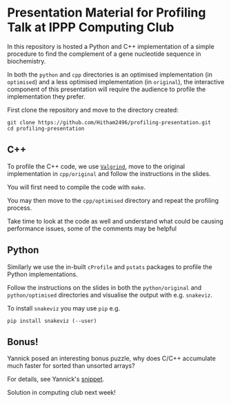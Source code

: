 # Presentation Material for Profiling Talk at IPPP Computing Club

In this repository is hosted a Python and C++ implementation of a simple procedure to find the complement of a gene nucleotide sequence in biochemistry.

In both the `python` and `cpp` directories is an optimised implementation (in `optimised`) and a less optimised implementation (in `original`), the interactive component of this presentation will require the audience to profile the implementation they prefer.

First clone the repository and move to the directory created:

```
git clone https://github.com/Hitham2496/profiling-presentation.git
cd profiling-presentation
```

## C++

To profile the C++ code, we use [`Valgrind`](https://valgrind.org/), move to the original implementation in `cpp/original` and follow the instructions in the slides.

You will first need to compile the code with ``make``.

You may then move to the `cpp/optimised` directory and repeat the profiling process.

Take time to look at the code as well and understand what could be causing performance issues, some of the comments may be helpful

## Python

Similarly we use the in-built `cProfile` and `pstats` packages to profile the Python implementations.

Follow the instructions on the slides in both the `python/original` and `python/optimised` directories and visualise the output with e.g. `snakeviz`.

To install `snakeviz` you may use `pip` e.g.

```
pip install snakeviz (--user)
```

## Bonus!

Yannick posed an interesting bonus puzzle, why does C/C++ accumulate much faster for sorted than unsorted arrays?

For details, see Yannick's [snippet](https://gitlab.com/-/snippets/2440600).

Solution in computing club next week!
